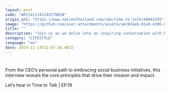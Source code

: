 ```yaml
---
layout: post
code: "ART2411141242CT8BJW"
origin_url: "https://www.nationthailand.com/vdo/time-to-talk/40043291"
image: "https://github.com/user-attachments/assets/a4c034ab-81a9-4306-8103-1d99c416bf05"
title: ""
description: "Join us as we delve into an inspiring conversation with Morakot Yipintsoi, CEO of Yip In Tsoi. Discover the journey behind Yip In Tsoi’s evolution, their unique market strategy, and the values that guide Robinhood."
category: "LIFESTYLE"
language: "en"
date: 2024-11-14T12:47:28.487Z
---
```


# 









From the CEO’s personal path to embracing social business initiatives, this interview reveals the core principles that drive their mission and impact.

Let’s hear in Time to Talk | EP.19

